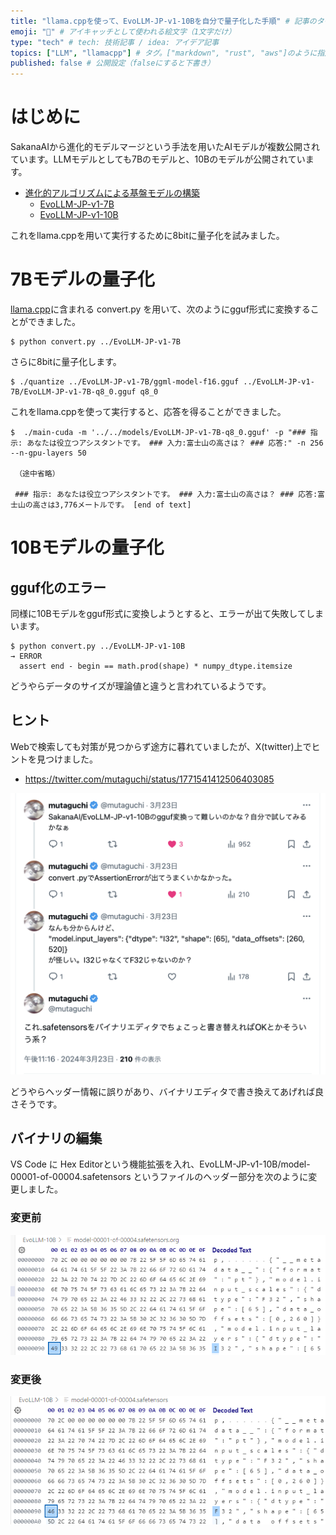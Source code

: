 ```yaml
---
title: "llama.cppを使って、EvoLLM-JP-v1-10Bを自分で量子化した手順" # 記事のタイトル
emoji: "🦙" # アイキャッチとして使われる絵文字（1文字だけ）
type: "tech" # tech: 技術記事 / idea: アイデア記事
topics: ["LLM", "llamacpp"] # タグ。["markdown", "rust", "aws"]のように指定する
published: false # 公開設定（falseにすると下書き）
---
```


# はじめに

SakanaAIから進化的モデルマージという手法を用いたAIモデルが複数公開されています。LLMモデルとしても7Bのモデルと、10Bのモデルが公開されています。

- [進化的アルゴリズムによる基盤モデルの構築](https://sakana.ai/evolutionary-model-merge-jp/)
  - [EvoLLM-JP-v1-7B](https://huggingface.co/SakanaAI/EvoLLM-JP-v1-7B)
  - [EvoLLM-JP-v1-10B](https://huggingface.co/SakanaAI/EvoLLM-JP-v1-10B)
  
これをllama.cppを用いて実行するために8bitに量子化を試みました。

# 7Bモデルの量子化

[llama.cpp](https://github.com/ggerganov/llama.cpp)に含まれる convert.py を用いて、次のようにgguf形式に変換することができました。

```
$ python convert.py ../EvoLLM-JP-v1-7B
```

さらに8bitに量子化します。

```
$ ./quantize ../EvoLLM-JP-v1-7B/ggml-model-f16.gguf ../EvoLLM-JP-v1-7B/EvoLLM-JP-v1-7B-q8_0.gguf q8_0
```

これをllama.cppを使って実行すると、応答を得ることができました。

```
$  ./main-cuda -m '../../models/EvoLLM-JP-v1-7B-q8_0.gguf' -p "### 指示: あなたは役立つアシスタントです。 ### 入力:富士山の高さは？ ### 応答:" -n 256 --n-gpu-layers 50
 
 （途中省略）

 ### 指示: あなたは役立つアシスタントです。 ### 入力:富士山の高さは？ ### 応答:富士山の高さは3,776メートルです。 [end of text]
```

# 10Bモデルの量子化

## gguf化のエラー

同様に10Bモデルをgguf形式に変換しようとすると、エラーが出て失敗してしまいます。

```
$ python convert.py ../EvoLLM-JP-v1-10B
→ ERROR
  assert end - begin == math.prod(shape) * numpy_dtype.itemsize
```

どうやらデータのサイズが理論値と違うと言われているようです。

## ヒント

Webで検索しても対策が見つからず途方に暮れていましたが、X(twitter)上でヒントを見つけました。

- https://twitter.com/mutaguchi/status/1771541412506403085

![tweet](/images/tweet_evollm_header.png)

どうやらヘッダー情報に誤りがあり、バイナリエディタで書き換えてあげれば良さそうです。

## バイナリの編集

VS Code に Hex Editorという機能拡張を入れ、EvoLLM-JP-v1-10B/model-00001-of-00004.safetensors というファイルのヘッダー部分を次のように変更しました。

### 変更前

![tweet](/images/evollm-10b-org.png)

### 変更後


![tweet](/images/evollm-10b-fix.png)



